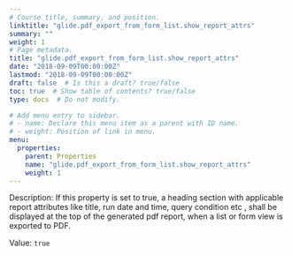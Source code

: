 ```yaml
---
# Course title, summary, and position.
linktitle: "glide.pdf_export_from_form_list.show_report_attrs"
summary: ""
weight: 1
# Page metadata.
title: "glide.pdf_export_from_form_list.show_report_attrs"
date: "2018-09-09T00:00:00Z"
lastmod: "2018-09-09T00:00:00Z"
draft: false  # Is this a draft? true/false
toc: true  # Show table of contents? true/false
type: docs  # Do not modify.

# Add menu entry to sidebar.
# - name: Declare this menu item as a parent with ID name.
# - weight: Position of link in menu.
menu:
  properties:
    parent: Properties
    name: "glide.pdf_export_from_form_list.show_report_attrs"
    weight: 1
---
```


Description: If this property is set to true, a heading section with applicable  report attributes like title, run date and time, query condition etc , shall be displayed at the top of the generated pdf report, when a list or form view is exported to PDF.


Value: `true`